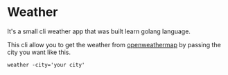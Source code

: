 # Weather

It's a small cli weather app that was built learn golang language.

This cli allow you to get the weather from [openweathermap](https://openweathermap.org) by passing the city you want like this.

```shell
weather -city='your city'
```

